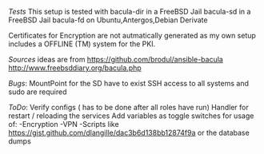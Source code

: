 *Tests*
This setup is tested with
bacula-dir in a FreeBSD Jail
bacula-sd in a FreeBSD Jail
bacula-fd on Ubuntu,Antergos,Debian Derivate

Certificates for Encryption are not autmatically generated as my own setup includes a OFFLINE (TM) system for the PKI.

*Sources*
ideas are from 
https://github.com/brodul/ansible-bacula
http://www.freebsddiary.org/bacula.php

*Bugs*:
MountPoint for the SD have to exist
SSH access to all systems and sudo are required

*ToDo*:
Verify configs ( has to be done after all roles have run)
Handler for restart / reloading the services
Add variables as toggle switches for usage of:
	-Encryption
	-VPN
	-Scripts like https://gist.github.com/dlangille/dac3b6d138bb12874f9a 
		or the database dumps
